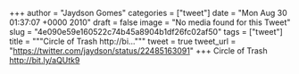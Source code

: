 
+++
author = "Jaydson Gomes"
categories = ["tweet"]
date = "Mon Aug 30 01:37:07 +0000 2010"
draft = false
image = "No media found for this Tweet"
slug = "4e090e59e160522c74b45a8904b1df26fc02af50"
tags = ["tweet"]
title = """Circle of Trash http://bi..."""
tweet = true
tweet_url = "https://twitter.com/jaydson/status/22485163091"
+++
Circle of Trash http://bit.ly/aQUtk9
